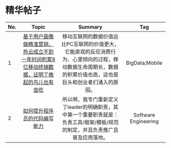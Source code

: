 # 精华帖子

| No.  | Topic  | Summary | Tag |
|:------------- |:---------------:| :-------------:|:-------------:|
| 1 | [基于用户画像做精准营销，热云成立不到一年时间积累8亿移动终端数据，证明了晚起的鸟儿也有虫吃](http://www.tuicool.com/wx/FR3eQbF?from=timeline&isappinstalled=1) | 移动互联网的数据价值远比PC互联网的价值更大，它能直观的反应消费行为、心里倾向的过程，移动数据生命周期长，数据的积累价值也高，这也是巨头和创业者们涌入的原因。 | BigData;Mobile |
| 2 | [如何提升程序员的代码编写能力](http://mp.weixin.qq.com/s?__biz=MjM5Njk2Mzg0MQ==&mid=401531816&idx=1&sn=5699f4a2a18fce1a70938d4bbd058a27&scene=5&srcid=0114kyypc4LycGBOt7S7iLw7#rd) | 所以啊，我专门重新定义了leader的明确职责，其中第一个重要职责就是：负责工具/框架/模板/规范的制定，并且负责推广且普及应用落地。| Software Engineering|
